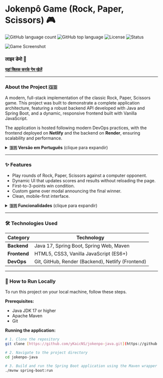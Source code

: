 # Jokenpô Game (Rock, Paper, Scissors) 🎮

![GitHub language count](https://img.shields.io/github/languages/count/yKaicNS/jokenpo-java)
![GitHub top language](https://img.shields.io/github/languages/top/yKaicNS/jokenpo-java?color=orange)
![License](https://img.shields.io/github/license/yKaicNS/jokenpo-java)
![Status](https://img.shields.io/badge/status-finished-green)

![Game Screenshot]()

###  लाइव डेमो 🚀

**[यहां क्लिक करके गेम खेलें]()**

---

### About the Project 🇬🇧

A modern, full-stack implementation of the classic Rock, Paper, Scissors game. This project was built to demonstrate a complete application architecture, featuring a robust backend API developed with Java and Spring Boot, and a dynamic, responsive frontend built with Vanilla JavaScript.

The application is hosted following modern DevOps practices, with the frontend deployed on **Netlify** and the backend on **Render**, ensuring scalability and performance.

<details>
<summary><strong>🇧🇷 Versão em Português</strong> (clique para expandir)</summary>

### Sobre o Projeto 🇧🇷

Uma implementação moderna e full-stack do clássico jogo Pedra, Papel e Tesoura (Jokenpô). Este projeto foi construído para demonstrar uma arquitetura de aplicação completa, apresentando uma API backend robusta desenvolvida com Java e Spring Boot, e um frontend dinâmico e responsivo construído com JavaScript puro (Vanilla).

A aplicação é hospedada seguindo práticas modernas de DevOps, com o frontend no **Netlify** e o backend no **Render**, garantindo escalabilidade e performance.
</details>

---

### ✨ Features

* Play rounds of Rock, Paper, Scissors against a computer opponent.
* Dynamic UI that updates scores and results without reloading the page.
* First-to-3-points win condition.
* Custom game over modal announcing the final winner.
* Clean, mobile-first interface.

<details>
<summary><strong>🇧🇷 Funcionalidades</strong> (clique para expandir)</summary>
  
* Jogue rodadas de Pedra, Papel e Tesoura contra um oponente controlado pelo computador.
* Interface dinâmica que atualiza placares e resultados sem recarregar a página.
* Condição de vitória para o primeiro a fazer 3 pontos.
* Modal customizado de fim de jogo anunciando o vencedor final.
* Interface limpa com foco em dispositivos móveis.
</details>

---

### 🛠️ Technologies Used

| Category      | Technology                                    |
|---------------|-----------------------------------------------|
| **Backend** | Java 17, Spring Boot, Spring Web, Maven       |
| **Frontend** | HTML5, CSS3, Vanilla JavaScript (ES6+)        |
| **DevOps** | Git, GitHub, Render (Backend), Netlify (Frontend) |

---

### 🚀 How to Run Locally

To run this project on your local machine, follow these steps.

**Prerequisites:**
* Java JDK 17 or higher
* Apache Maven
* Git

**Running the application:**
```bash
# 1. Clone the repository
git clone [https://github.com/yKaicNS/jokenpo-java.git](https://github.com/yKaicNS/jokenpo-java.git)

# 2. Navigate to the project directory
cd jokenpo-java

# 3. Build and run the Spring Boot application using the Maven wrapper
./mvnw spring-boot:run
